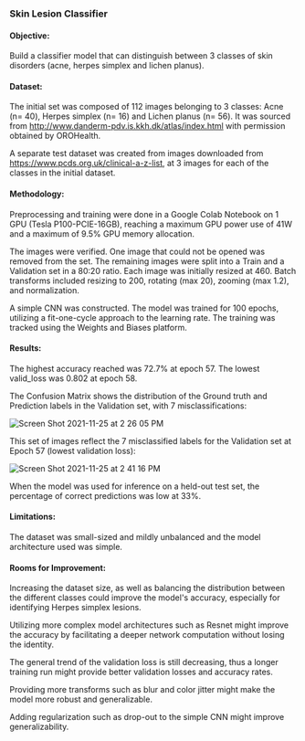 ### Skin Lesion Classifier

#### Objective:

Build a classifier model that can distinguish between 3 classes of skin disorders (acne, herpes simplex and lichen planus).

#### Dataset:

The initial set was composed of 112 images belonging to 3 classes: Acne (n= 40), Herpes simplex (n= 16) and Lichen planus (n= 56).  It was sourced from http://www.danderm-pdv.is.kkh.dk/atlas/index.html with permission obtained by OROHealth.

A separate test dataset was created from images downloaded from  https://www.pcds.org.uk/clinical-a-z-list, at 3 images for each of the classes in the initial dataset.

#### Methodology:

Preprocessing and training were done in a Google Colab Notebook on 1 GPU (Tesla P100-PCIE-16GB), reaching a maximum GPU power use of 41W and a maximum of 9.5% GPU memory allocation.  

The images were verified.  One image that could not be opened was removed from the set.  The remaining images were split into a Train and a Validation set in a 80:20 ratio.  Each image was initially resized at 460.  Batch transforms included resizing to 200, rotating (max 20), zooming (max 1.2), and normalization.

A simple CNN was constructed.  The model was trained for 100 epochs, utilizing a fit-one-cycle approach to the learning rate.  The training was tracked using the Weights and Biases platform.

#### Results:

The highest accuracy reached was 72.7% at epoch 57.  The lowest valid_loss was 0.802 at epoch 58.  


The Confusion Matrix shows the distribution of the Ground truth and Prediction labels in the Validation set, with 7 misclassifications:

![Screen Shot 2021-11-25 at 2 26 05 PM](https://user-images.githubusercontent.com/71532604/143504624-c60b7b36-990a-4644-aaaf-9230248f0903.png)


This set of images reflect the 7 misclassified labels for the Validation set at Epoch 57 (lowest validation loss):


![Screen Shot 2021-11-25 at 2 41 16 PM](https://user-images.githubusercontent.com/71532604/143505390-e3d18ac3-f885-44c3-bea0-9a1b94661c42.png)

When the model was used for inference on a held-out test set, the percentage of correct predictions was low at 33%.

#### Limitations:

The dataset was small-sized and mildly unbalanced and the model architecture used was simple.

#### Rooms for Improvement:

Increasing the dataset size, as well as balancing the distribution between the different classes could improve the model's accuracy, especially for identifying Herpes simplex lesions.

Utilizing more complex model architectures such as Resnet might improve the accuracy by facilitating a deeper network computation without losing the identity.

The general trend of the validation loss is still decreasing, thus a longer training run might provide better validation losses and accuracy rates.

Providing more transforms such as blur and color jitter might make the model more robust and generalizable.

Adding regularization such as drop-out to the simple CNN might improve generalizability.


